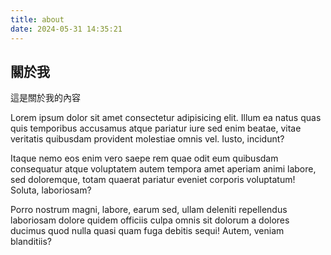 ```yaml
---
title: about
date: 2024-05-31 14:35:21
---
```


<h2>關於我</h2>

<p>
這是關於我的內容
</p>

<p>
    Lorem ipsum dolor sit amet consectetur adipisicing elit. Illum ea natus quas quis temporibus accusamus atque
    pariatur iure sed enim beatae, vitae veritatis quibusdam provident molestiae omnis vel. Iusto, incidunt?
</p>

<p>
    Itaque nemo eos enim vero saepe rem quae odit eum quibusdam consequatur atque voluptatem autem tempora amet aperiam
    animi labore, sed doloremque, totam quaerat pariatur eveniet corporis voluptatum! Soluta, laboriosam?</p>

<p>
    Porro nostrum magni, labore, earum sed, ullam deleniti repellendus laboriosam dolore quidem officiis culpa omnis sit
    dolorum a dolores ducimus quod nulla quasi quam fuga debitis sequi! Autem, veniam blanditiis?</p>